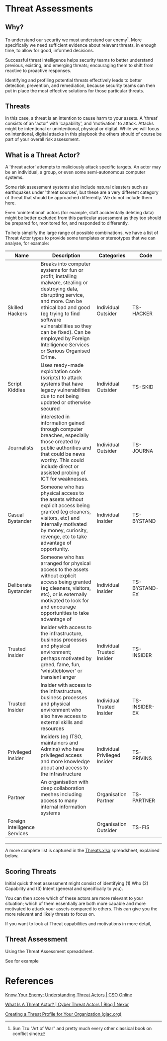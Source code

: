 # Threat Assessments

## Why?

To understand our security we must understand our enemy[^1]. More specifically we need sufficient evidence about relevant threats, in enough time, to allow for good, informed decisions.

Successful threat intelligence helps security teams to better understand previous, existing, and emerging threats; encouraging them to shift from reactive to proactive responses. 

Identifying and profiling potential threats effectively leads to better detection, prevention, and remediation, because security teams can then put in place the most effective solutions for those particular threats.

## Threats

In this case, a threat is an intention to cause harm to your assets. A 'threat' consists of an 'actor' with 'capability', and 'motivation' to attack.  Attacks might be intentional or unintentional, physical or digital.  While we will focus on intentional, digital attacks in this playbook the others should of course be part of your overall risk assessment.

## What is a Threat Actor? 

A 'threat actor' attempts to maliciously attack specific targets.  An actor may be an individual, a group, or even some semi-autonomous computer systems.

Some risk assessment systems also include natural disasters such as earthquakes under 'threat sources', but these are a very different category of threat that should be approached differently.  We do not include them here.

Even 'unintentional' actors (for example, staff accidentally deleting data) might be better excluded from this particular assessment as they too should be prepared for, monitored for, and responded to differently.

To help simplify the large range of possible combinations, we have a list of Threat Actor types to provide some templates or stereotypes that we can analyse, for example:  

| Name | Description | Categories | Code|
|-------------|------------------------|-----------|---------|
|  Skilled Hackers  |   Breaks into computer systems for fun or profit; installing  malware, stealing or destroying data, disrupting service, and more. Can be ethical bad and good (eg trying to find software vulnerabilities so they can be fixed). Can be employed by Foreign Intelligence Services or Serious Organised Crime. | Individual  Outsider |     TS-HACKER |
| Script Kiddies | Uses ready-made exploitation code (scripts) to attack systems that have legacy vulnerabilities due to not being updated or otherwise secured | Individual Outsider | TS-SKID |
| Journalists |  interested in information gained through computer breaches, especially those created by public authorities and that could be news worthy. This could include direct or assisted probing of ICT for weaknesses. | Individual Outsider | TS-JOURNA|
| Casual Bystander | Someone who has physical access to the assets without explicit access being granted (eg cleaners, visitors, etc) and internally motivated by money, curiosity, revenge, etc to take advantage of opportunity. | Individual Insider | TS-BYSTAND |
| Deliberate Bystander | Someone who has arranged for physical access to the assets without explicit access being granted (eg cleaners, visitors, etc), or is externally motivated to look for and encourage opportunities to take advantage of | Individual Insider | TS-BYSTAND-EX |
| Trusted Insider | Insider with access to the infrastructure, business processes and physical environment; perhaps motivated by greed, fame, fun, \'whistleblower\' or transient anger | Individual Trusted Insider | TS-INSIDER |
| Trusted Insider | Insider with access to the infrastructure, business processes and physical environment who also have                                                access to external skills and resources | Individual Trusted Insider | TS-INSIDER-EX |
| Privileged Insider | Insiders (eg ITSO, maintainers and Admins) who have privileged access and more knowledge about and access to the infrastructure | Individual Privileged Insider | TS-PRIVINS |
| Partner | An organisation with deep collaboration meshes including access to many internal information systems | Organisation Partner | TS-PARTNER |
| Foreign Intelligence Services |  | Organisation Outsider | TS-FIS |

--------------------------------------------
A more complete list is captured in the [Threats.xlsx](Threats.xlsx) spreadsheet, explained below.

## Scoring Threats



Initial quick threat assessment might consist of identifying (1) Who (2) Capability and (3) Intent (general and specifically to you).



You can then score which of these actors are more relevant to your situation; which of them essentially are both more capable and more motivated to attack your assets compared to others. This can give you the more relevant and likely threats to focus on.

If you want to look at Threat capabilities and motivations in more detail, 



## Threat Assessment

Using the Threat Assessment spreadsheet.



See for example

# References

[Know Your Enemy: Understanding Threat Actors \| CSO Online](https://www.csoonline.com/article/3203804/know-your-enemy-understanding-threat-actors.html)

[What Is A Threat Actor? \| Cyber Threat Actors \| Blog \| Nexor](https://www.nexor.com/what-is-a-threat-actor/#:~:text=What%20are%20the%20threat%20actor%20types%3F%201%20Cyber,4%20Script%20kiddies.%20...%205%20Disgruntled%20employees.%20)

[Creating a Threat Profile for Your Organization (giac.org)](https://www.giac.org/paper/gcih/1772/creating-threat-profile-organization/110995)

[^1]: Sun Tzu "Art of War" and pretty much every other classical book on conflict since
